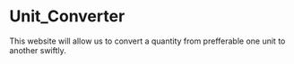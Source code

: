 # Unit_Converter
This website will allow us to convert a quantity from prefferable one unit to another swiftly.
